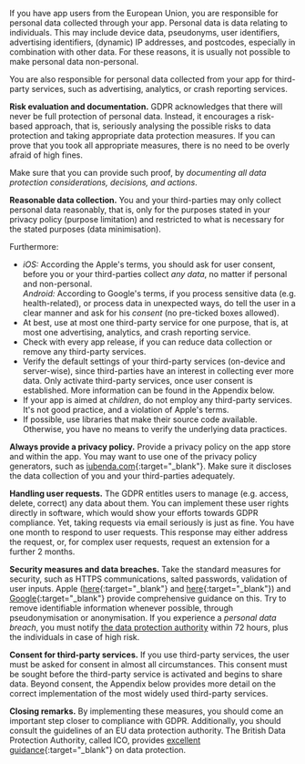 If you have app users from the European Union, you are responsible for personal data collected through your app.
Personal data is
data relating to individuals.
This may include device data, pseudonyms, user identifiers, advertising identifiers, (dynamic) IP addresses, and postcodes, especially in combination with other data.
For these reasons, it is usually not possible to make personal data non-personal.

You are also responsible for personal data collected from your app for third-party services, such as advertising, analytics, or crash reporting services.

**Risk evaluation and documentation.**
GDPR acknowledges that there
will never be full protection of personal data. Instead, it encourages a
risk-based approach, that is, seriously analysing the possible risks to
data protection and taking appropriate data protection measures. If you can prove that you took all appropriate measures,
there is no need to be overly afraid of high fines.

Make sure that you can provide such proof, by *documenting all data protection
considerations, decisions, and actions*.

**Reasonable data collection.**
You and your third-parties may only collect personal data
reasonably, that is, only for the
purposes stated in your privacy policy (purpose limitation) and 
restricted to what is necessary for the stated purposes (data 
minimisation).

Furthermore:
-   *iOS:* According the Apple's
    terms, you should ask for user consent, before you or your third-parties
    collect *any data*, no matter if personal and non-personal.<br>
    *Android:* According to Google's terms, if you process sensitive data (e.g. health-related), or
    process data in unexpected ways, do tell the user in a clear manner
    and ask for his *consent* (no pre-ticked boxes allowed).
-   At best, use at most one third-party service for one purpose, that
    is, at most one advertising, analytics, and crash reporting service.
-   Check with every app release, if you can reduce data collection or remove any third-party
    services.
-   Verify the default settings of your third-party services (on-device
    and server-wise), since third-parties have an interest in collecting
    ever more data.
    Only activate third-party services, once user
    consent is established. More information can be found in the Appendix below.
-   If your app is aimed at *children*, do not employ any third-party
    services. It's not good practice, and a violation of Apple's terms.
-   If possible, use libraries that make their source code available. Otherwise, you have no means to verify the underlying data practices.

**Always provide a privacy policy.** Provide a privacy policy on the app
store and within the app. You may want to use one of the privacy policy
generators, such as [iubenda.com](iubenda.com){:target="_blank"}.
Make sure it discloses
the data collection of you and your third-parties adequately.

**Handling user requests.**
The GDPR entitles users to manage (e.g.
access, delete, correct) any data about them. You can implement these
user rights directly in software, which would show your efforts towards
GDPR compliance. Yet, taking requests via email seriously is just as
fine. You have one month to respond to user requests.
This response may either address the request, or, for complex user requests, request an extension for a further 2 months.

**Security measures and data breaches.** Take the standard measures for
security, such as HTTPS communications, salted passwords, validation of
user inputs. Apple ([here](https://developer.apple.com/documentation/security){:target="_blank"} and [here](https://developer.apple.com/library/archive/documentation/Security/Conceptual/SecureCodingGuide){:target="_blank"}) and [Google](https://developer.android.com/training/articles/security-tips){:target="_blank"} provide comprehensive guidance
on this. Try to remove identifiable information whenever possible,
through pseudonymisation or anonymisation. If you experience a *personal
data breach*, you must notify [the data protection authority](https://edpb.europa.eu/about-edpb/board/members)
within 72 hours, plus the individuals in case of high risk.

**Consent for third-party services.** If you use third-party services,
the user must be asked for consent in almost all circumstances. This
consent must be sought before the third-party service is activated and
begins to share data. Beyond consent,
the Appendix below provides more detail on
the correct implementation of the most widely used third-party services.

**Closing remarks.** By implementing these measures, you should come an
important step closer to compliance with GDPR. Additionally, you should
consult the guidelines of an EU data protection authority. The British
Data Protection Authority, called ICO, provides [excellent guidance](https://ico.org.uk/for-organisations/){:target="_blank"}
on data protection.

